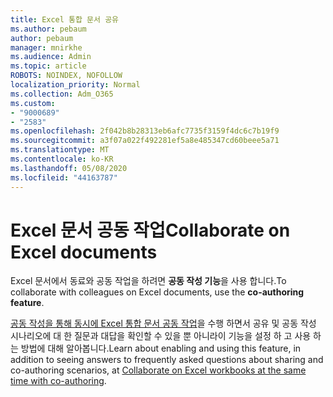 ```yaml
---
title: Excel 통합 문서 공유
ms.author: pebaum
author: pebaum
manager: mnirkhe
ms.audience: Admin
ms.topic: article
ROBOTS: NOINDEX, NOFOLLOW
localization_priority: Normal
ms.collection: Adm_O365
ms.custom:
- "9000689"
- "2583"
ms.openlocfilehash: 2f042b8b28313eb6afc7735f3159f4dc6c7b19f9
ms.sourcegitcommit: a3f07a022f492281ef5a8e485347cd60beee5a71
ms.translationtype: MT
ms.contentlocale: ko-KR
ms.lasthandoff: 05/08/2020
ms.locfileid: "44163787"
---
```

# <a name="collaborate-on-excel-documents"></a><span data-ttu-id="7221a-102">Excel 문서 공동 작업</span><span class="sxs-lookup"><span data-stu-id="7221a-102">Collaborate on Excel documents</span></span>

<span data-ttu-id="7221a-103">Excel 문서에서 동료와 공동 작업을 하려면 **공동 작성 기능**을 사용 합니다.</span><span class="sxs-lookup"><span data-stu-id="7221a-103">To collaborate with colleagues on Excel documents, use the **co-authoring feature**.</span></span> 

<span data-ttu-id="7221a-104">[공동 작성을 통해 동시에 Excel 통합 문서 공동 작업](https://support.office.com/article/7152aa8b-b791-414c-a3bb-3024e46fb104)을 수행 하면서 공유 및 공동 작성 시나리오에 대 한 질문과 대답을 확인할 수 있을 뿐 아니라이 기능을 설정 하 고 사용 하는 방법에 대해 알아봅니다.</span><span class="sxs-lookup"><span data-stu-id="7221a-104">Learn about enabling and using this feature, in addition to seeing answers to frequently asked questions about sharing and co-authoring scenarios, at [Collaborate on Excel workbooks at the same time with co-authoring](https://support.office.com/article/7152aa8b-b791-414c-a3bb-3024e46fb104).</span></span>
